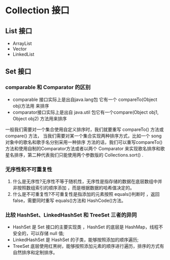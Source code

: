 # Collection 接口

## List 接口

- ArrayList
- Vector
- LinkedList

## Set 接口

### comparable 和 Comparator 的区别

 - comparable 接口实际上是出自java.lang包 它有一个 compareTo(Object obj)方法用 来排序
 - comparator接口实际上是出自 java.util 包它有一个compare(Object obj1, Object obj2) 方法用来排序

 一般我们需要对一个集合使用自定义排序时，我们就要重写 compareTo() 方法或 compare() 方法， 当我们需要对某一个集合实现两种排序方式，比如一个 song 对象中的歌名和歌手名分别采用一种排序 方法的话，我们可以重写compareTo()方法和使用自制的Comparator方法或者以两个 Comparator 来实现歌名排序和歌星名排序，第二种代表我们只能使用两个参数版的 Collections.sort() .

### 无序性和不可重复性

1. 什么是无序性?无序性不等于随机性，无序性是指存储的数据在底层数组中并非按照数组索引的顺序添加 ，而是根据数据的哈希值决定的。
2. 什么是不可重复性?不可重复性是指添加的元素按照 equals()判断时 ，返回 false，需要同时重写 equals()方法和 HashCode()方法。

### 比较 HashSet、LinkedHashSet 和 TreeSet 三者的异同

- HashSet 是 Set 接口的主要实现类 ，HashSet 的底层是 HashMap，线程不安全的，可以存储 null 值;
- LinkedHashSet 是 HashSet 的子类，能够按照添加的顺序遍历;
- TreeSet 底层使用红黑树，能够按照添加元素的顺序进行遍历，排序的方式有自然排序和定制排序。

